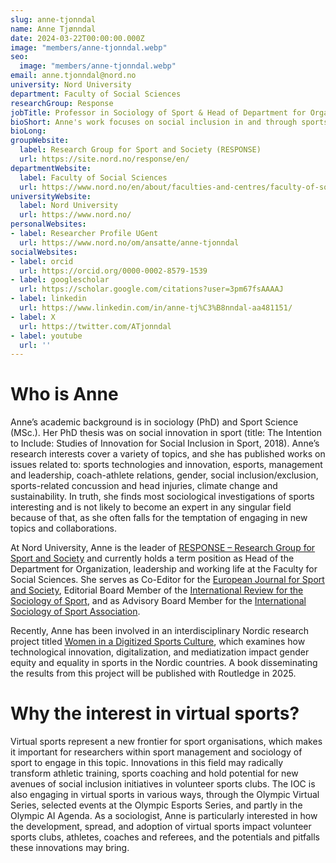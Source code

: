 ```yaml
---
slug: anne-tjonndal
name: Anne Tjønndal
date: 2024-03-22T00:00:00.000Z
image: "members/anne-tjonndal.webp"
seo:
  image: "members/anne-tjonndal.webp"
email: anne.tjonndal@nord.no
university: Nord University
department: Faculty of Social Sciences
researchGroup: Response
jobTitle: Professor in Sociology of Sport & Head of Department for Organisation, leadership and working life.
bioShort: Anne's work focuses on social inclusion in and through sports. To this end, she takes various approaches of which virtual sports is one.
bioLong: 
groupWebsite:
  label: Research Group for Sport and Society (RESPONSE)
  url: https://site.nord.no/response/en/
departmentWebsite:
  label: Faculty of Social Sciences
  url: https://www.nord.no/en/about/faculties-and-centres/faculty-of-social-sciences
universityWebsite:
  label: Nord University
  url: https://www.nord.no/
personalWebsites:
- label: Researcher Profile UGent
  url: https://www.nord.no/om/ansatte/anne-tjonndal
socialWebsites:
- label: orcid
  url: https://orcid.org/0000-0002-8579-1539
- label: googlescholar
  url: https://scholar.google.com/citations?user=3pm67fsAAAAJ
- label: linkedin
  url: https://www.linkedin.com/in/anne-tj%C3%B8nndal-aa481151/
- label: X
  url: https://twitter.com/ATjonndal
- label: youtube
  url: ''
---
```

# Who is Anne

Anne’s academic background is in sociology (PhD) and Sport Science (MSc.). Her PhD thesis was on social innovation in sport (title: The Intention to Include: Studies of Innovation for Social Inclusion in Sport, 2018). Anne’s research interests cover a variety of topics, and she has published works on issues related to: sports technologies and innovation, esports, management and leadership, coach-athlete relations, gender, social inclusion/exclusion, sports-related concussion and head injuries, climate change and sustainability. In truth, she finds most sociological investigations of sports interesting and is not likely to become an expert in any singular field because of that, as she often falls for the temptation of engaging in new topics and collaborations.

At Nord University, Anne is the leader of [RESPONSE – Research Group for Sport and Society](https://site.nord.no/response/en/) and currently holds a term position as Head of the Department for Organization, leadership and working life at the Faculty for Social Sciences. She serves as Co-Editor for the [European Journal for Sport and Society](https://www.tandfonline.com/journals/ress20), Editorial Board Member of the [International Review for the Sociology of Sport](https://journals.sagepub.com/home/irs), and as Advisory Board Member for the [International Sociology of Sport Association](https://www.issa1965.org/).

Recently, Anne has been involved in an interdisciplinary Nordic research project titled [Women in a Digitized Sports Culture](https://site.nord.no/response/2022/10/16/women-in-a-digitized-sports-culture-2/), which examines how technological innovation, digitalization, and mediatization impact gender equity and equality in sports in the Nordic countries. A book disseminating the results from this project will be published with Routledge in 2025.

# Why the interest in virtual sports?

Virtual sports represent a new frontier for sport organisations, which makes it important for researchers within sport management and sociology of sport to engage in this topic. Innovations in this field may radically transform athletic training, sports coaching and hold potential for new avenues of social inclusion initiatives in volunteer sports clubs. The IOC is also engaging in virtual sports in various ways, through the Olympic Virtual Series, selected events at the Olympic Esports Series, and partly in the Olympic AI Agenda. As a sociologist, Anne is particularly interested in how the development, spread, and adoption of virtual sports impact volunteer sports clubs, athletes, coaches and referees, and the potentials and pitfalls these innovations may bring.

 

